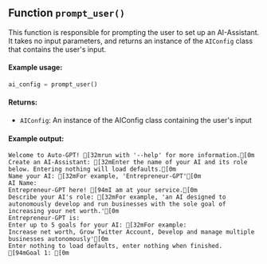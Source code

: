 ## Function `prompt_user()`

This function is responsible for prompting the user to set up an AI-Assistant. It takes no input parameters, and returns an instance of the `AIConfig` class that contains the user's input.

#### Example usage:
```python
ai_config = prompt_user()
```

#### Returns:
- `AIConfig`: An instance of the AIConfig class containing the user's input

#### Example output:
```
Welcome to Auto-GPT! [32mrun with '--help' for more information.[0m
Create an AI-Assistant: [32mEnter the name of your AI and its role below. Entering nothing will load defaults.[0m
Name your AI: [32mFor example, 'Entrepreneur-GPT'[0m
AI Name: 
Entrepreneur-GPT here! [94mI am at your service.[0m
Describe your AI's role: [32mFor example, 'an AI designed to autonomously develop and run businesses with the sole goal of increasing your net worth.'[0m
Entrepreneur-GPT is: 
Enter up to 5 goals for your AI: [32mFor example: 
Increase net worth, Grow Twitter Account, Develop and manage multiple businesses autonomously'[0m
Enter nothing to load defaults, enter nothing when finished.
[94mGoal 1: [0m
```